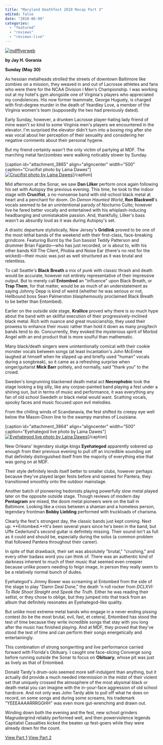 ```yaml
---
title: "Maryland Deathfest 2010 Recap Part 3"
edited: false
date: "2010-06-09"
categories:
  - "featured"
  - "reviews"
  - "reviews-live"
---
```


[![mdfflyerweb](http://www.hellbound.ca/wp-content/uploads/2010/06/mdfflyerweb-194x300.jpg "mdfflyerweb")](http://www.hellbound.ca/wp-content/uploads/2010/06/mdfflyerweb.jpg)

**by Jay H. Gorania**

**Sunday (May 30)**

As hessian metalheads strolled the streets of downtown Baltimore like zombies on a mission, they weaved in and out of Lacrosse athletes and fans who were there for the NCAA Division I Men's Championship. I was working out at my hotel's gym alongside one of Virginia's players who appreciated my condolences. His now former teammate, George Huguely, is charged with first-degree murder in the death of Yeardley Love, a member of the Virginia women's team (supposedly the two had previously dated).

Early Sunday, however, a drunken Lacrosse player-hating lady friend of mine wasn't so kind to some Virginia men's players we encountered in the elevator. I'm surprised the elevator didn't turn into a boxing ring after she was vocal about her perception of their sexuality and considering her negative comments about their personal hygene.

But my friend certainly wasn't the only victim of partying at MDF. The marching metal fan/zombies were walking noticably slower by Sunday.

\[caption id="attachment\_3865" align="aligncenter" width="500" caption="Crucifist photo by Laina Dawes"\][![Crucifist photo by Laina Dawes](http://www.hellbound.ca/wp-content/uploads/2010/06/crucifist-mdf2010.jpg "crucifist mdf2010")](http://www.hellbound.ca/wp-content/uploads/2010/06/crucifist-mdf2010.jpg)\[/caption\]

Mid afternoon at the Sonar, we saw **Dan Lilker** perform once again following his set with Autopsy the previous evening. This time, he took to the indoor stage with **Crucifist**, a no-nonsense band with old-school black metal at heart and a penchant for doom. On _Demon Haunted World_, **Ron Blackwell**'s vocals seemed to be an unintentional parody of Nocturno Culto; however live he fared better vocally and entertained with his whiplash-inducing headbanging and unmistakable passion. And, thankfully, Lilker's bass wasn't as absurdly loud as it was during Autopsy's set.

A drastic departure stylistically, New Jersey's **Gridlink** proved to be one of the most lethal bands of the weekend with their first-class, face-breaking grindcore. Featuring Burnt by the Sun bassist Teddy Patterson and drummer Brian Fajardo—who has just recorded, or is about to, with his other bands Kill The Client, Phobia and Noise Ear (there's no rest for the wicked)—their music was just as well structured as it was brutal and relentless.

To call Seattle's **Black Breath** a mix of punk with classic thrash and death would be accurate, however not entirely representative of their impressive output. But to merely call **Entombed** an "influence" upon Black Breath, or **Trap Them**, for that matter, would be as much of an understatement as saying Johnny Depp is kind of weird (whether he was serious or not, Hellbound boss Sean Palmerston blasphemously proclaimed Black Breath to be better than Entombed).

Earlier on the outside side stage, **Krallice** proved why there is so much hype about the band with an skillful execution of their progressively-inclined black metal. Rich with nuance and great musicianship, they used their prowess to enhance their music rather than hold it down as many prog/tech bands tend to do. Concurrently, they evoked the mysterious spirit of Morbid Angel with an end product that is more soulful than mathematic.

Many black/death singers were unintentionally comical with their cookie monster vocals between songs (at least Incantation's John McEntee laughed at himself when he slipped up and briefly used "human" vocals during a songbreak), so it came as a refreshing surprise when singer/guitarist **Mick Barr** politely, and normally, said "thank you" to the crowd.

Sweden's longrunning blackened death metal act **Necrophobic** took the stage looking a big silly, like any corpse-painted band playing a fest under a shining sun, but in terms of music and performance, it was everything any fan of old school Swedeth or black metal would want. Scathing vocals, spooky faces and music focused upon evil melodies.

From the chilling winds of Scandanavia, the fest shifted its creepy eye well below the Mason-Dixon line to the swampy marshes of Louisiana.

\[caption id="attachment\_3864" align="aligncenter" width="500" caption="Eyehategod live photo by Laina Dawes"\][![Eyehategod live photo by Laina Dawes](http://www.hellbound.ca/wp-content/uploads/2010/06/eyehategod-mdf2010.jpg "eyehategod mdf2010")](http://www.hellbound.ca/wp-content/uploads/2010/06/eyehategod-mdf2010.jpg)\[/caption\]

New Orleans' legendary sludge kings **Eyehategod** apparently sobered up enough from their previous evening to pull off an incredible sounding set that definitely distinguished itself from the majority of everything else that was going on at MDF.

Their style definitely lends itself better to smaller clubs, however perhaps because they've played larger fests before and opened for Pantera, they transitioned smoothly onto the outdoor mainstage.

Another batch of pioneering hedonists playing powerfully slow metal played later on the opposite outside stage. Though reviews of modern day **Pentagram** are mixed, the doom metal pioneers were on the ball in Baltimore. Looking like a cross between a shaman and a homeless person, legendary frontman **Bobby Liebling** performed with truckloads of charisma.

Clearly the fest's strongest day, the classic bands just kept coming. Next up: **Entombed.**It's been several years since he's been in the band, but Uffe Cederlund's second guitar is definitely missing. Their sound isn't as full as it could and should be, especially during the solos (a common problem that followed Pantera throughout their career).

In spite of that drawback, their set was absolutely "brutal," "crushing," and every other badass word you can think of. There was an authentic kind of darkness inherent to much of their music that seemed even creepier because unlike posers needing to feign image, in person they really seem to be a relatively normal bunch of dudes.

Eyehategod's Jimmy Bower was screaming at Entombed from the side of the stage to play "Damn Deal Done," the death 'n roll rocker from _DCLXVI: To Ride Shoot Straight and Speak the Truth_. Either he was reading their setlist, or they chose to oblige, but they jumped into that track from an album that definitely resonates an Eyehategod-like quality.

But unlike most extreme metal bands who engage in a never ending pissing contest (to be the most brutal, evil, fast, et cetera), Entombed has stood the test of time because they write incredible songs that stay with you long after the music has finished playing. And at MDF, they proved that they've stood the test of time and can perform their songs energetically and entertainingly.

This combination of strong songwriting and live performance carried forward with Florida's Obituary. I caught one face-slicing Converge song before running outside the Sonar to focus on **Obituary**, whose pit was just as lively as that of Entombed.

Donald Tardy's drum-solo seemed more self-indulgent than anything, but it actually did provide a much needed intermission in the midst of their violent set that uniquely crossed the atmosphere of the most abysmal black or death metal you can imagine with the in-your-face aggression of old school hardcore. And not only was John Tardy able to pull off what he does on record, on some songs and during some screams, his trademark "YEEEAAAARRRGGHH" was even more gut-wrenching and drawn out.

Winding down both the evening and the fest, new school grinders Magrudergrind reliably performed well, and then powerviolence legends Capitalist Casualties kicked the beaten up fest-goers while they were already down for the count.

[View Part 1](http://www.hellbound.ca/2010/06/maryland-deathfest-2010-recap-part-1/ "View Part 1") [View Part 2](http://www.hellbound.ca/2010/06/maryland-deathfest-2010-recap-part-2/ "View Part 2")
